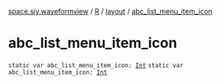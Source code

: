 [space.siy.waveformview](../../index.md) / [R](../index.md) / [layout](index.md) / [abc_list_menu_item_icon](./abc_list_menu_item_icon.md)

# abc_list_menu_item_icon

`static var abc_list_menu_item_icon: `[`Int`](https://kotlinlang.org/api/latest/jvm/stdlib/kotlin/-int/index.html)
`static var abc_list_menu_item_icon: `[`Int`](https://kotlinlang.org/api/latest/jvm/stdlib/kotlin/-int/index.html)